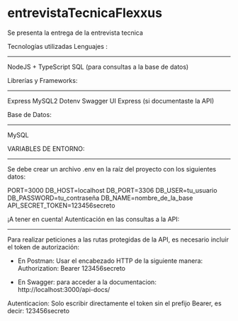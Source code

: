 # entrevistaTecnicaFlexxus

Se presenta la entrega de la entrevista tecnica

Tecnologías utilizadas
Lenguajes :
*********

NodeJS + TypeScript
SQL (para consultas a la base de datos)


Librerías y Frameworks:
**********************

Express
MySQL2
Dotenv
Swagger UI Express (si documentaste la API)

Base de Datos:
**************

MySQL


VARIABLES DE ENTORNO:
*********************

Se debe crear un archivo .env en la raíz del proyecto con los siguientes datos:

PORT=3000
DB_HOST=localhost
DB_PORT=3306
DB_USER=tu_usuario
DB_PASSWORD=tu_contraseña
DB_NAME=nombre_de_la_base
API_SECRET_TOKEN=123456secreto

¡A tener en cuenta! 
Autenticación en las consultas a la API:
****************************************

Para realizar peticiones a las rutas protegidas de la API, es necesario incluir el token de autorización:
* En Postman:
Usar el encabezado HTTP de la siguiente manera: Authorization: Bearer 123456secreto


* En Swagger: 
para acceder a la documentacion: http://localhost:3000/api-docs/

Autenticacion:
Solo escribir directamente el token sin el prefijo Bearer, es decir: 123456secreto

